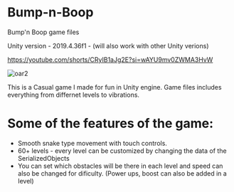 # Bump-n-Boop
Bump'n Boop game files

Unity version - 2019.4.36f1 - (will also work with other Unity verions)

https://youtube.com/shorts/CRyIB1aJg2E?si=wAYU9mv0ZWMA3HvW

![oar2](https://github.com/DivijManik/Bump-n-Boop/assets/51446479/2e8cd65f-3c4d-4b1a-b79d-e1f98d0daf2a)

This is a Casual game I made for fun in Unity engine. 
Game files includes everything from differnet levels to vibrations.

# Some of the features of the game:

- Smooth snake type movement with touch controls.
- 60+ levels - every level can be customized by changing the data of the SerializedObjects
- You can set which obstacles will be there in each level and speed can also be changed for dificulty. (Power ups, boost can also be added in a level)



